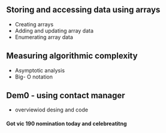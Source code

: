##  Storing and accessing data using arrays
 - Creating arrays
 - Adding and updating array data
 - Enumerating array data 

 ## Measuring algorithmic complexity
  - Asymptotic analysis
  - Big- O notation

  ## Dem0 - using contact manager 
   - overviewiod desing and code

   #### Got vic 190 nomination today and celebreatitng 